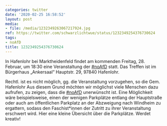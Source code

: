 ```yaml
---
categories: twitter
date: '2020-02-25 16:58:52'
layout: post
media:
- file: /media/1232349263067217924.jpg
ref: https://twitter.com/schwarzlichtwue/status/1232349254376730624
tags:
- noAfD
title: 1232349254376730624
---
```

In Hafenlohr bei Marktheidenfeld findet am kommenden Freitag, 28. Februar, um 18:30 eine Veranstaltung der [#noAfD](/t/noafd) statt. Das Treffen ist im Bürgerhaus „Ankersaal“ Hauptstr. 29, 97840 Hafenlohr. 

Rechtl. ist es nicht möglich, gg. die Veranstaltung vorzugehen, so die Gem. Hafenlohr 
Aus diesem Grund möchten wir möglichst viele Menschen dazu aufrufen, zu zeigen, dass die [#noAfD](/t/noafd) unerwünscht ist. 
Eine Möglichkeit wäre beispielsweise, einen der wenigen Parkplätze entlang der Hauptstraße oder auch am öffentlichen Parkplatz an der Abzweigung nach Windheim zu ergattern, sodass den Faschist\*innen der Zutritt zu ihrer Veranstaltung erschwert wird. 
Hier eine kleine Übersicht über die Parkplätze. Werdet kreativ!  